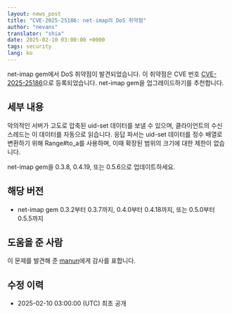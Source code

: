 ```yaml
---
layout: news_post
title: "CVE-2025-25186: net-imap의 DoS 취약점"
author: "nevans"
translator: "shia"
date: 2025-02-10 03:00:00 +0000
tags: security
lang: ko
---
```


net-imap gem에서 DoS 취약점이 발견되었습니다. 이 취약점은 CVE 번호 [CVE-2025-25186](https://www.cve.org/CVERecord?id=CVE-2025-25186)으로 등록되었습니다. net-imap gem을 업그레이드하기를 추천합니다.

## 세부 내용

악의적인 서버가 고도로 압축된 uid-set 데이터를 보낼 수 있으며, 클라이언트의 수신 스레드는 이 데이터를 자동으로 읽습니다. 응답 파서는 uid-set 데이터를 정수 배열로 변환하기 위해 Range#to_a를 사용하며, 이때 확장된 범위의 크기에 대한 제한이 없습니다.

net-imap gem을 0.3.8, 0.4.19, 또는 0.5.6으로 업데이트하세요.

## 해당 버전

* net-imap gem 0.3.2부터 0.3.7까지, 0.4.0부터 0.4.18까지, 또는 0.5.0부터 0.5.5까지

## 도움을 준 사람

이 문제를 발견해 준 [manun](https://hackerone.com/manun)에게 감사를 표합니다.

## 수정 이력

* 2025-02-10 03:00:00 (UTC) 최초 공개
